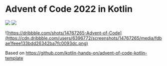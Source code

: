 # Advent of Code 2022 in Kotlin

![](https://img.shields.io/badge/day%20📅-22-blue) ![](https://img.shields.io/badge/stars%20⭐-34-yellow) 


![https://dribbble.com/shots/14767265-Advent-of-Code](https://cdn.dribbble.com/users/6396772/screenshots/14767265/media/fdbae1feee133bdd26342ba7fc0093dc.png)

Based on https://github.com/kotlin-hands-on/advent-of-code-kotlin-template